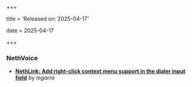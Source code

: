 +++

title = 'Released on: 2025-04-17'

date = 2025-04-17

+++

### NethVoice

- **[NethLink: Add right-click context menu support in the dialer input field](https://github.com/NethServer/dev/issues/7342)** by *mgarra*

